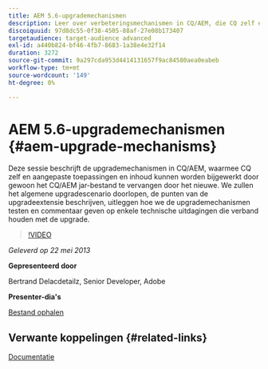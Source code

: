 ```yaml
---
title: AEM 5.6-upgrademechanismen
description: Leer over verbeteringsmechanismen in CQ/AEM, die CQ zelf evenals douanetoepassingen en inhoud, door het CQ/AEM jar dossier met nieuwe te vervangen toestaat. We zullen het algemene upgradescenario doorlopen, de punten van de upgradeextensie beschrijven, uitleggen hoe we de upgrademechanismen testen en commentaar geven op enkele technische uitdagingen die verband houden met de upgrade.
discoiquuid: 97d8dc55-0f38-4505-88af-27e08b173407
targetaudience: target-audience advanced
exl-id: a440b824-bf46-4fb7-8683-1a38e4e32f14
duration: 3272
source-git-commit: 9a297cda953d4414131657f9ac84580aea0eabeb
workflow-type: tm+mt
source-wordcount: '149'
ht-degree: 0%

---
```


# AEM 5.6-upgrademechanismen {#aem-upgrade-mechanisms}

Deze sessie beschrijft de upgrademechanismen in CQ/AEM, waarmee CQ zelf en aangepaste toepassingen en inhoud kunnen worden bijgewerkt door gewoon het CQ/AEM jar-bestand te vervangen door het nieuwe. We zullen het algemene upgradescenario doorlopen, de punten van de upgradeextensie beschrijven, uitleggen hoe we de upgrademechanismen testen en commentaar geven op enkele technische uitdagingen die verband houden met de upgrade.

>[!VIDEO](https://video.tv.adobe.com/v/19576/?quality=9)

*Geleverd op 22 mei 2013*

**Gepresenteerd door**

Bertrand Delacdetailz, Senior Developer, Adobe

**Presenter-dia&#39;s**

[Bestand ophalen](assets/cqgems-bdelacretaz-cq-upgrades-2013-05-22.pdf)

## Verwante koppelingen {#related-links}

[Documentatie](https://docs.adobe.com/docs/en/cq/current/deploying/upgrading.html)

<!--
[Get back to the Overview](https://helpx.adobe.com/experience-manager/kt/eseminars/gems/aem-index.html)
-->
